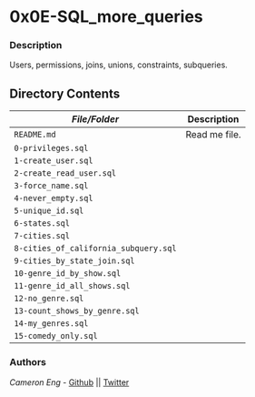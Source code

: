 # 0x0E-SQL_more_queries
### Description
Users, permissions, joins, unions, constraints, subqueries.

## Directory Contents

|   ***File/Folder***    |  **Description**                       |
|---------------|---------------------------------------|
| `README.md` |  Read me file. |
| `0-privileges.sql` |  |
| `1-create_user.sql` |  |
| `2-create_read_user.sql` |  |
| `3-force_name.sql` |  |
| `4-never_empty.sql` |  |
| `5-unique_id.sql` |  |
| `6-states.sql` |  |
| `7-cities.sql` |  |
| `8-cities_of_california_subquery.sql` |  |
| `9-cities_by_state_join.sql` |  |
| `10-genre_id_by_show.sql` |  |
| `11-genre_id_all_shows.sql` |  |
| `12-no_genre.sql` |  |
| `13-count_shows_by_genre.sql` |  |
| `14-my_genres.sql` |  |
| `15-comedy_only.sql` |  |

### Authors
*Cameron Eng* - [Github](https://github.com/c_eng/) || [Twitter](https://twitter.com/c33Eng)
